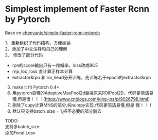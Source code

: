 # Simplest implement of Faster Rcnn by Pytorch  

Base on [chenyuntc/simple-faster-rcnn-pytorch](https://github.com/chenyuntc/simple-faster-rcnn-pytorch)  

1、重新组织了代码结构，方便阅读  
2、添加了中文注释和自己的理解  
2、 修改了部分代码  
* rpn的score输出只有一维概率，loss改成BCE  
* rnp_loc_loss 直计算正样本计算  
* extractor&rpn 和 roi_head分开训练，先训练若干epoch的extractor&rpn  
5. make it fit Pytorch 0.4+  
1. 用pytorch自带的AdaptiveMaxPool2d替换原来ROIPool2D，代码更简洁易懂,但是慢！！！(https://www.cnblogs.com/king-lps/p/9026798.html)  
6. 删除了cupy计算MNS的部分,纯numpy实现,代码更简洁易懂,但是 慢！！！  
8. 默认只支持batch_size = 1,把不必要的部分删去  


TODO:  
支持多batch_size  
添加Focal Loss  
